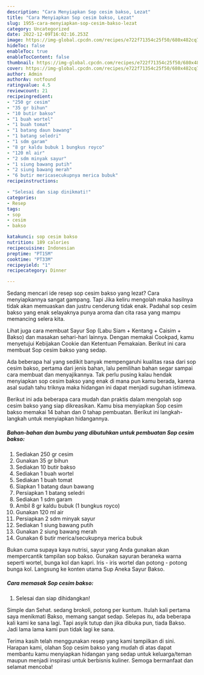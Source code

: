 ```yaml
---
description: "Cara Menyiapkan Sop cesim bakso, Lezat"
title: "Cara Menyiapkan Sop cesim bakso, Lezat"
slug: 1955-cara-menyiapkan-sop-cesim-bakso-lezat
category: Uncategorized
date: 2022-12-09T16:02:16.253Z
image: https://img-global.cpcdn.com/recipes/e722f71354c25f50/680x482cq70/sop-cesim-bakso-foto-resep-utama.jpg
hideToc: false
enableToc: true
enableTocContent: false
thumbnail: https://img-global.cpcdn.com/recipes/e722f71354c25f50/680x482cq70/sop-cesim-bakso-foto-resep-utama.jpg
cover: https://img-global.cpcdn.com/recipes/e722f71354c25f50/680x482cq70/sop-cesim-bakso-foto-resep-utama.jpg
author: Admin
authorAv: notfound
ratingvalue: 4.5
reviewcount: 21
recipeingredient:
- "250 gr cesim"
- "35 gr bihun"
- "10 butir bakso"
- "1 buah wortel"
- "1 buah tomat"
- "1 batang daun bawang"
- "1 batang seledri"
- "1 sdm garam"
- "8 gr kaldu bubuk 1 bungkus royco"
- "120 ml air"
- "2 sdm minyak sayur"
- "1 siung bawang putih"
- "2 siung bawang merah"
- "6 butir mericasecukupnya merica bubuk"
recipeinstructions:

- "Selesai dan siap dinikmati!"
categories:
- Resep
tags:
- sop
- cesim
- bakso

katakunci: sop cesim bakso 
nutrition: 189 calories
recipecuisine: Indonesian
preptime: "PT15M"
cooktime: "PT33M"
recipeyield: "1"
recipecategory: Dinner

---
```



Sedang mencari ide resep sop cesim bakso yang lezat? Cara menyiapkannya sangat gampang. Tapi Jika keliru mengolah maka hasilnya tidak akan memuaskan dan justru cenderung tidak enak. Padahal sop cesim bakso yang enak selayaknya punya aroma dan cita rasa yang mampu memancing selera kita.


Lihat juga cara membuat Sayur Sop (Labu Siam + Kentang + Caisim + Bakso) dan masakan sehari-hari lainnya. Dengan memakai Cookpad, kamu menyetujui Kebijakan Cookie dan Ketentuan Pemakaian. Berikut ini cara membuat Sop cesim bakso yang sedap.

Ada beberapa hal yang sedikit banyak mempengaruhi kualitas rasa dari sop cesim bakso, pertama dari jenis bahan, lalu pemilihan bahan segar sampai cara membuat dan menyajikannya. Tak perlu pusing kalau hendak menyiapkan sop cesim bakso yang enak di mana pun kamu berada, karena asal sudah tahu triknya maka hidangan ini dapat menjadi suguhan istimewa.


Berikut ini ada beberapa cara mudah dan praktis dalam mengolah sop cesim bakso yang siap dikreasikan. Kamu bisa menyiapkan Sop cesim bakso memakai 14 bahan dan 0 tahap pembuatan. Berikut ini langkah-langkah untuk menyiapkan hidangannya.

<!--inarticleads1-->

##### Bahan-bahan dan bumbu yang dibutuhkan untuk pembuatan Sop cesim bakso:

1. Sediakan 250 gr cesim
1. Gunakan 35 gr bihun
1. Sediakan 10 butir bakso
1. Sediakan 1 buah wortel
1. Sediakan 1 buah tomat
1. Siapkan 1 batang daun bawang
1. Persiapkan 1 batang seledri
1. Sediakan 1 sdm garam
1. Ambil 8 gr kaldu bubuk (1 bungkus royco)
1. Gunakan 120 ml air
1. Persiapkan 2 sdm minyak sayur
1. Sediakan 1 siung bawang putih
1. Gunakan 2 siung bawang merah
1. Gunakan 6 butir merica/secukupnya merica bubuk


Bukan cuma supaya kaya nutrisi, sayur yang Anda gunakan akan mempercantik tampilan sop bakso. Gunakan sayuran beraneka warna seperti wortel, bunga kol dan kapri. Iris - iris wortel dan potong - potong bunga kol. Langsung ke konten utama Sup Aneka Sayur Bakso. 

<!--inarticleads2-->

##### Cara memasak Sop cesim bakso:


1. Selesai dan siap dihidangkan!

Simple dan Sehat. sedang brokoli, potong per kuntum. Itulah kali pertama saya menikmati Bakso, memang sangat sedap. Selepas itu, ada beberapa kali kami ke sana lagi. Tapi asyik tutup dan jika dibuka pun, tiada Bakso. Jadi lama lama kami pun tidak lagi ke sana. 

Terima kasih telah menggunakan resep yang kami tampilkan di sini. Harapan kami, olahan Sop cesim bakso yang mudah di atas dapat membantu kamu menyiapkan hidangan yang sedap untuk keluarga/teman maupun menjadi inspirasi untuk berbisnis kuliner. Semoga bermanfaat dan selamat mencoba!
